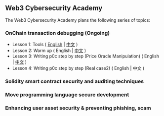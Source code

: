 
## Web3 Cybersecurity Academy
The Web3 Cybersecurity Academy plans the following series of topics:

### OnChain transaction debugging (Ongoing)
- Lesson 1: Tools ( [English](https://github.com/SunWeb3Sec/DeFiHackLabs/tree/main/academy/onchain_debug/01_tools/en) | [中文](https://github.com/SunWeb3Sec/DeFiHackLabs/tree/main/academy/onchain_debug/01_tools) ) 
- Lesson 2: Warm up ( English | [中文](https://github.com/SunWeb3Sec/DeFiHackLabs/tree/main/academy/onchain_debug/02_warmup/) )
- Lesson 3: Writing p0c step by step (Price Oracle Manipulation) ( English | [中文](https://github.com/SunWeb3Sec/DeFiHackLabs/tree/main/academy/onchain_debug/03_write_your_own_poc/) )
- Lesson 4: Writing p0c step by step (Real case2) ( English | 中文 )

### Solidity smart contract security and auditing techniques

### Move programming language secure development

### Enhancing user asset security & preventing phishing, scam
